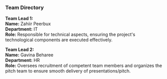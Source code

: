 ### **Team Directory**

**Team Lead 1:**  
**Name:** Zahiir Peerbux  
**Department:** IT  
**Role:** Responsible for technical aspects, ensuring the project's technological components are executed effectively.

**Team Lead 2:**  
**Name:** Gavina Beharee  
**Department:** HR  
**Role:** Oversees recruitment of competent team members and organizes the pitch team to ensure smooth delivery of presentations/pitch.

